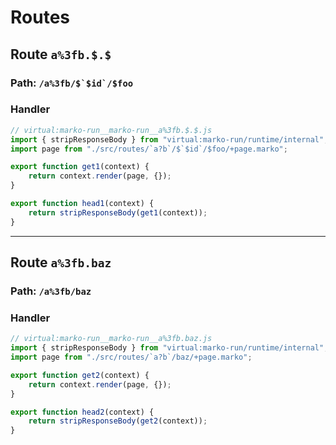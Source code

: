 # Routes

## Route ``a%3fb.$.$``
### Path: ``/a%3fb/$`$id`/$foo``
### Handler
```js
// virtual:marko-run__marko-run__a%3fb.$.$.js
import { stripResponseBody } from "virtual:marko-run/runtime/internal";
import page from "./src/routes/`a?b`/$`$id`/$foo/+page.marko";

export function get1(context) {
	return context.render(page, {});
}

export function head1(context) {
	return stripResponseBody(get1(context));
}
```
---
## Route ``a%3fb.baz``
### Path: ``/a%3fb/baz``
### Handler
```js
// virtual:marko-run__marko-run__a%3fb.baz.js
import { stripResponseBody } from "virtual:marko-run/runtime/internal";
import page from "./src/routes/`a?b`/baz/+page.marko";

export function get2(context) {
	return context.render(page, {});
}

export function head2(context) {
	return stripResponseBody(get2(context));
}
```
